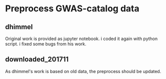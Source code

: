 # Preprocess GWAS-catalog data

## dhimmel 
Original work is provided as jupyter notebook. i coded it again with python script. i fixed some bugs from his work. 

## downloaded_201711
As dhimmel's work is based on old data, the preprocess should be updated. 